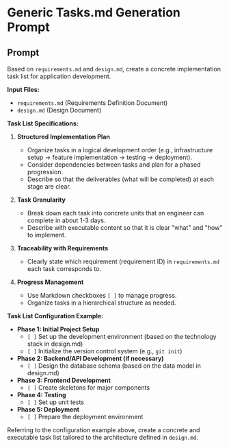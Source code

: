 # Generic Tasks.md Generation Prompt

## Prompt

Based on `requirements.md` and `design.md`, create a concrete implementation task list for application development.

**Input Files:**
- `requirements.md` (Requirements Definition Document)
- `design.md` (Design Document)

**Task List Specifications:**

1.  **Structured Implementation Plan**
    *   Organize tasks in a logical development order (e.g., infrastructure setup → feature implementation → testing → deployment).
    *   Consider dependencies between tasks and plan for a phased progression.
    *   Describe so that the deliverables (what will be completed) at each stage are clear.

2.  **Task Granularity**
    *   Break down each task into concrete units that an engineer can complete in about 1-3 days.
    *   Describe with executable content so that it is clear "what" and "how" to implement.

3.  **Traceability with Requirements**
    *   Clearly state which requirement (requirement ID) in `requirements.md` each task corresponds to.

4.  **Progress Management**
    *   Use Markdown checkboxes `[ ]` to manage progress.
    *   Organize tasks in a hierarchical structure as needed.

**Task List Configuration Example:**
*   **Phase 1: Initial Project Setup**
    *   `[ ]` Set up the development environment (based on the technology stack in design.md)
    *   `[ ]` Initialize the version control system (e.g., `git init`)
*   **Phase 2: Backend/API Development (if necessary)**
    *   `[ ]` Design the database schema (based on the data model in design.md)
*   **Phase 3: Frontend Development**
    *   `[ ]` Create skeletons for major components
*   **Phase 4: Testing**
    *   `[ ]` Set up unit tests
*   **Phase 5: Deployment**
    *   `[ ]` Prepare the deployment environment

Referring to the configuration example above, create a concrete and executable task list tailored to the architecture defined in `design.md`.